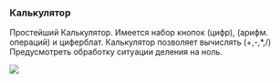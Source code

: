 ### Калькулятор

Простейший Калькулятор. Имеется набор кнопок (цифр), (арифм. операций) и циферблат. Калькулятор позволяет вычислять (+,-,*,/) Предусмотреть обработку ситуации деления на ноль.

![](https://i.imgur.com/pwj1UrJ.png)
